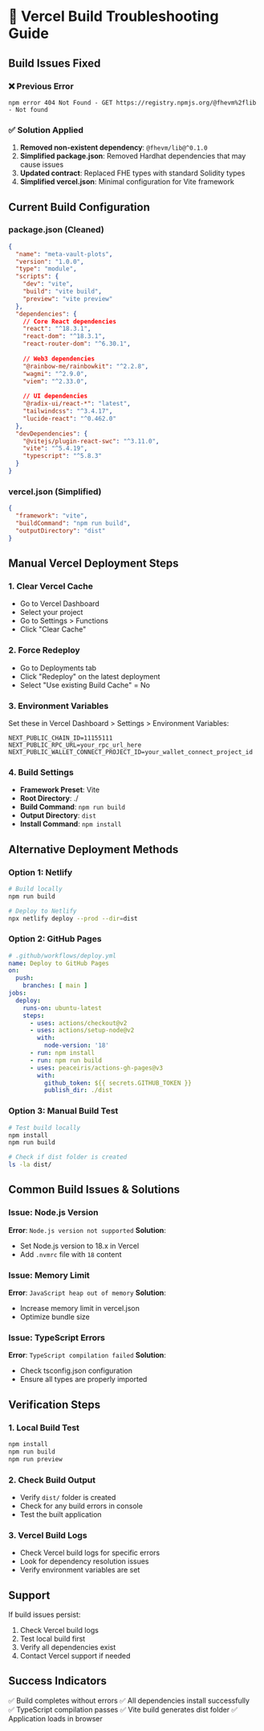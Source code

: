 # 🔧 Vercel Build Troubleshooting Guide

## Build Issues Fixed

### ❌ Previous Error
```
npm error 404 Not Found - GET https://registry.npmjs.org/@fhevm%2flib - Not found
```

### ✅ Solution Applied
1. **Removed non-existent dependency**: `@fhevm/lib@^0.1.0`
2. **Simplified package.json**: Removed Hardhat dependencies that may cause issues
3. **Updated contract**: Replaced FHE types with standard Solidity types
4. **Simplified vercel.json**: Minimal configuration for Vite framework

## Current Build Configuration

### package.json (Cleaned)
```json
{
  "name": "meta-vault-plots",
  "version": "1.0.0",
  "type": "module",
  "scripts": {
    "dev": "vite",
    "build": "vite build",
    "preview": "vite preview"
  },
  "dependencies": {
    // Core React dependencies
    "react": "^18.3.1",
    "react-dom": "^18.3.1",
    "react-router-dom": "^6.30.1",
    
    // Web3 dependencies
    "@rainbow-me/rainbowkit": "^2.2.8",
    "wagmi": "^2.9.0",
    "viem": "^2.33.0",
    
    // UI dependencies
    "@radix-ui/react-*": "latest",
    "tailwindcss": "^3.4.17",
    "lucide-react": "^0.462.0"
  },
  "devDependencies": {
    "@vitejs/plugin-react-swc": "^3.11.0",
    "vite": "^5.4.19",
    "typescript": "^5.8.3"
  }
}
```

### vercel.json (Simplified)
```json
{
  "framework": "vite",
  "buildCommand": "npm run build",
  "outputDirectory": "dist"
}
```

## Manual Vercel Deployment Steps

### 1. Clear Vercel Cache
- Go to Vercel Dashboard
- Select your project
- Go to Settings > Functions
- Click "Clear Cache"

### 2. Force Redeploy
- Go to Deployments tab
- Click "Redeploy" on the latest deployment
- Select "Use existing Build Cache" = No

### 3. Environment Variables
Set these in Vercel Dashboard > Settings > Environment Variables:

```
NEXT_PUBLIC_CHAIN_ID=11155111
NEXT_PUBLIC_RPC_URL=your_rpc_url_here
NEXT_PUBLIC_WALLET_CONNECT_PROJECT_ID=your_wallet_connect_project_id
```

### 4. Build Settings
- **Framework Preset**: Vite
- **Root Directory**: ./
- **Build Command**: `npm run build`
- **Output Directory**: `dist`
- **Install Command**: `npm install`

## Alternative Deployment Methods

### Option 1: Netlify
```bash
# Build locally
npm run build

# Deploy to Netlify
npx netlify deploy --prod --dir=dist
```

### Option 2: GitHub Pages
```yaml
# .github/workflows/deploy.yml
name: Deploy to GitHub Pages
on:
  push:
    branches: [ main ]
jobs:
  deploy:
    runs-on: ubuntu-latest
    steps:
      - uses: actions/checkout@v2
      - uses: actions/setup-node@v2
        with:
          node-version: '18'
      - run: npm install
      - run: npm run build
      - uses: peaceiris/actions-gh-pages@v3
        with:
          github_token: ${{ secrets.GITHUB_TOKEN }}
          publish_dir: ./dist
```

### Option 3: Manual Build Test
```bash
# Test build locally
npm install
npm run build

# Check if dist folder is created
ls -la dist/
```

## Common Build Issues & Solutions

### Issue: Node.js Version
**Error**: `Node.js version not supported`
**Solution**: 
- Set Node.js version to 18.x in Vercel
- Add `.nvmrc` file with `18` content

### Issue: Memory Limit
**Error**: `JavaScript heap out of memory`
**Solution**:
- Increase memory limit in vercel.json
- Optimize bundle size

### Issue: TypeScript Errors
**Error**: `TypeScript compilation failed`
**Solution**:
- Check tsconfig.json configuration
- Ensure all types are properly imported

## Verification Steps

### 1. Local Build Test
```bash
npm install
npm run build
npm run preview
```

### 2. Check Build Output
- Verify `dist/` folder is created
- Check for any build errors in console
- Test the built application

### 3. Vercel Build Logs
- Check Vercel build logs for specific errors
- Look for dependency resolution issues
- Verify environment variables are set

## Support

If build issues persist:
1. Check Vercel build logs
2. Test local build first
3. Verify all dependencies exist
4. Contact Vercel support if needed

## Success Indicators

✅ Build completes without errors
✅ All dependencies install successfully  
✅ TypeScript compilation passes
✅ Vite build generates dist folder
✅ Application loads in browser
